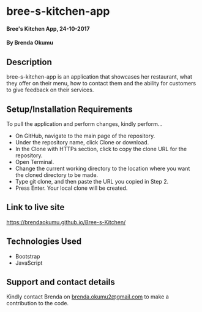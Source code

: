 # bree-s-kitchen-app

#### Bree's Kitchen App, 24-10-2017

#### By Brenda Okumu

## Description

bree-s-kitchen-app is an application that showcases her restaurant, what they offer on their menu, how to contact them and the ability for customers to give feedback on their services. 

## Setup/Installation Requirements

To pull the application and perform changes, kindly perform...

* On GitHub, navigate to the main page of the repository.
* Under the repository name, click Clone or download.
* In the Clone with HTTPs section, click  to copy the clone URL for the repository.
* Open Terminal.
* Change the current working directory to the location where you want the cloned directory to be made.
* Type git clone, and then paste the URL you copied in Step 2.
* Press Enter. Your local clone will be created.

## Link to live site

https://brendaokumu.github.io/Bree-s-Kitchen/

## Technologies Used

* Bootstrap
* JavaScript

## Support and contact details

Kindly contact Brenda on brenda.okumu2@gmail.com to make a contribution to the code.
